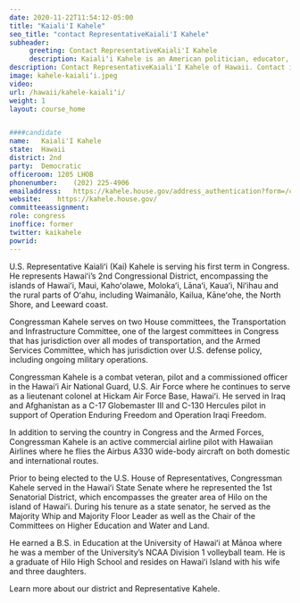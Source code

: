 ```yaml
---
date: 2020-11-22T11:54:12-05:00
title: "Kaiali'I Kahele"
seo_title: "contact RepresentativeKaiali'I Kahele"
subheader:
     greeting: Contact RepresentativeKaiali'I Kahele 
     description: Kaialiʻi Kahele is an American politician, educator, and commercial pilot serving as the U.S. Representative for Hawaii's 2nd congressional district since 2021. From 2016 to 2020, he served in the Hawaii Senate from the 1st district.
description: Contact RepresentativeKaiali'I Kahele of Hawaii. Contact information for Kaiali'I Kahele includes email address, phone number, and mailing address.
image: kahele-kaialiʻi.jpeg
video: 
url: /hawaii/kahele-kaialiʻi/
weight: 1
layout: course_home


####candidate
name:	Kaiali'I Kahele
state:	Hawaii
district: 2nd
party:	Democratic
officeroom:	1205 LHOB
phonenumber:	(202) 225-4906
emailaddress:	https://kahele.house.gov/address_authentication?form=/contact
website:	https://kahele.house.gov/
committeeassignment: 
role: congress
inoffice: former
twitter: kaikahele
powrid: 
---
```


U.S. Representative Kaialiʻi (Kai) Kahele is serving his first term in Congress. He represents Hawaiʻi’s 2nd Congressional District, encompassing the islands of Hawaiʻi, Maui, Kahoʻolawe, Molokaʻi, Lānaʻi, Kauaʻi, Niʻihau and the rural parts of Oʻahu, including Waimanālo, Kailua, Kāneʻohe, the North Shore, and Leeward coast.

Congressman Kahele serves on two House committees, the Transportation and Infrastructure Committee, one of the largest committees in Congress that has jurisdiction over all modes of transportation, and the Armed Services Committee, which has jurisdiction over U.S. defense policy, including ongoing military operations.

Congressman Kahele is a combat veteran, pilot and a commissioned officer in the Hawai‘i Air National Guard, U.S. Air Force where he continues to serve as a lieutenant colonel at Hickam Air Force Base, Hawaiʻi. He served in Iraq and Afghanistan as a C-17 Globemaster III and C-130 Hercules pilot in support of Operation Enduring Freedom and Operation Iraqi Freedom.

In addition to serving the country in Congress and the Armed Forces, Congressman Kahele is an active commercial airline pilot with Hawaiian Airlines where he flies the Airbus A330 wide-body aircraft on both domestic and international routes.

Prior to being elected to the U.S. House of Representatives, Congressman Kahele served in the Hawaiʻi State Senate where he represented the 1st Senatorial District, which encompasses the greater area of Hilo on the island of Hawaiʻi. During his tenure as a state senator, he served as the Majority Whip and Majority Floor Leader as well as the Chair of the Committees on Higher Education and Water and Land.


He earned a B.S. in Education at the University of Hawaiʻi at Mānoa where he was a member of the University’s NCAA Division 1 volleyball team. He is a graduate of Hilo High School and resides on Hawaiʻi Island with his wife and three daughters.

Learn more about our district and Representative Kahele.